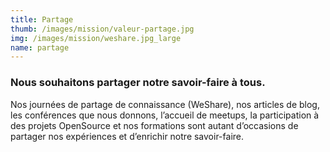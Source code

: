 ```yaml
---
title: Partage
thumb: /images/mission/valeur-partage.jpg
img: /images/mission/weshare.jpg_large
name: partage
---
```


### Nous souhaitons partager notre savoir-faire à tous.

Nos journées de partage de connaissance (WeShare), nos articles de blog, les conférences que nous donnons, l’accueil de
meetups, la participation à des projets OpenSource et nos formations sont autant d’occasions de partager nos expériences
 et d’enrichir notre savoir-faire.